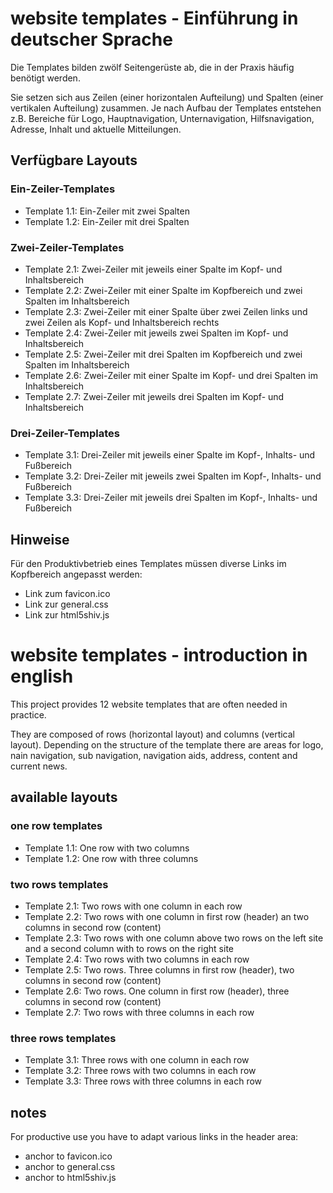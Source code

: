 # website templates - Einführung in deutscher Sprache

Die Templates bilden zwölf Seitengerüste ab, die in der Praxis häufig benötigt werden.

Sie setzen sich aus Zeilen (einer horizontalen Aufteilung) und Spalten (einer vertikalen Aufteilung) zusammen.
Je nach Aufbau der Templates entstehen z.B. Bereiche für Logo, Hauptnavigation, Unternavigation, Hilfsnavigation, Adresse, Inhalt und aktuelle Mitteilungen.

## Verfügbare Layouts

### Ein-Zeiler-Templates

* Template 1.1: Ein-Zeiler mit zwei Spalten
* Template 1.2: Ein-Zeiler mit drei Spalten

### Zwei-Zeiler-Templates

* Template 2.1: Zwei-Zeiler mit jeweils einer Spalte im Kopf- und Inhaltsbereich
* Template 2.2: Zwei-Zeiler mit einer Spalte im Kopfbereich und zwei Spalten im Inhaltsbereich
* Template 2.3: Zwei-Zeiler mit einer Spalte über zwei Zeilen links und zwei Zeilen als Kopf- und Inhaltsbereich rechts
* Template 2.4: Zwei-Zeiler mit jeweils zwei Spalten im Kopf- und Inhaltsbereich
* Template 2.5: Zwei-Zeiler mit drei Spalten im Kopfbereich und zwei Spalten im Inhaltsbereich
* Template 2.6: Zwei-Zeiler mit einer Spalte im Kopf- und drei Spalten im Inhaltsbereich
* Template 2.7: Zwei-Zeiler mit jeweils drei Spalten im Kopf- und Inhaltsbereich

### Drei-Zeiler-Templates

* Template 3.1: Drei-Zeiler mit jeweils einer Spalte im Kopf-, Inhalts- und Fußbereich
* Template 3.2: Drei-Zeiler mit jeweils zwei Spalten im Kopf-, Inhalts- und Fußbereich
* Template 3.3: Drei-Zeiler mit jeweils drei Spalten im Kopf-, Inhalts- und Fußbereich

## Hinweise

Für den Produktivbetrieb eines Templates müssen diverse Links im Kopfbereich angepasst werden:

* Link zum favicon.ico
* Link zur general.css
* Link zur html5shiv.js

# website templates - introduction in english

This project provides 12 website templates that are often needed in practice.

They are composed of rows (horizontal layout) and columns (vertical layout).
Depending on the structure of the template there are areas for logo, nain navigation, sub navigation, navigation aids, address, content and current news.

## available layouts

### one row templates

* Template 1.1: One row with two columns
* Template 1.2: One row with three columns

### two rows templates

* Template 2.1: Two rows with one column in each row
* Template 2.2: Two rows with one column in first row (header) an two columns in second row (content)
* Template 2.3: Two rows with one column above two rows on the left site and a second column with to rows on the right site
* Template 2.4: Two rows with two columns in each row
* Template 2.5: Two rows. Three columns in first row (header), two columns in second row (content)
* Template 2.6: Two rows. One column in first row (header), three columns in second row (content)
* Template 2.7: Two rows with three columns in each row

### three rows templates

* Template 3.1: Three rows with one column in each row
* Template 3.2: Three rows with two columns in each row
* Template 3.3: Three rows with three columns in each row

## notes

For productive use you have to adapt various links in the header area:

* anchor to favicon.ico
* anchor to general.css
* anchor to html5shiv.js
